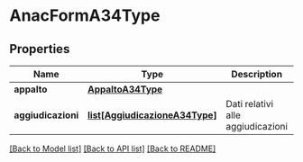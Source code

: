 # AnacFormA34Type

## Properties
Name | Type | Description | Notes
------------ | ------------- | ------------- | -------------
**appalto** | [**AppaltoA34Type**](AppaltoA34Type.md) |  | 
**aggiudicazioni** | [**list[AggiudicazioneA34Type]**](AggiudicazioneA34Type.md) | Dati relativi alle aggiudicazioni | 

[[Back to Model list]](../README.md#documentation-for-models) [[Back to API list]](../README.md#documentation-for-api-endpoints) [[Back to README]](../README.md)

